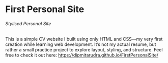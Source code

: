 # First Personal Site
###### Stylised Personal Site
This is a simple CV website I built using only HTML and CSS—my very first creation while learning web development. It’s not my actual resume, but rather a small practice project to explore layout, styling, and structure. Feel free to check it out here:
https://dipmitarudra.github.io/FirstPersonalSite/
